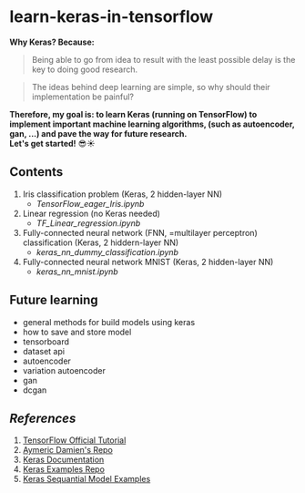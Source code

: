 # learn-keras-in-tensorflow

__Why Keras? Because:__
> Being able to go from idea to result with the least possible delay is the key to doing good research.

> The ideas behind deep learning are simple, so why should their implementation be painful?

__Therefore, my goal is: to learn Keras (running on TensorFlow) to implement important machine learning algorithms, (such as autoencoder, gan, ...) and pave the way for future research.__  
__Let's get started!__ :sunglasses::sunny:  

## Contents

1. Iris classification problem (Keras, 2 hidden-layer NN)
    * _TensorFlow_eager_Iris.ipynb_
2. Linear regression (no Keras needed)
    * _TF_Linear_regression.ipynb_
3. Fully-connected neural network (FNN, =multilayer perceptron) classification (Keras, 2 hiddern-layer NN)
    * _keras_nn_dummy_classification.ipynb_
4. Fully-connected neural network MNIST (Keras, 2 hidden-layer NN)
    * _keras_nn_mnist.ipynb_

## Future learning
* general methods for build models using keras
* how to save and store model
* tensorboard
* dataset api
* autoencoder
* variation autoencoder
* gan
* dcgan

## _References_
1. [TensorFlow Official Tutorial](www.tensorflow.org/get_started/eager)
2. [Aymeric Damien's Repo](https://github.com/aymericdamien/TensorFlow-Examples)
3. [Keras Documentation](https://keras.io/getting-started/)
4. [Keras Examples Repo](https://github.com/keras-team/keras/tree/master/examples)
5. [Keras Sequantial Model Examples](https://keras.io/getting-started/sequantial-model-guide/)
